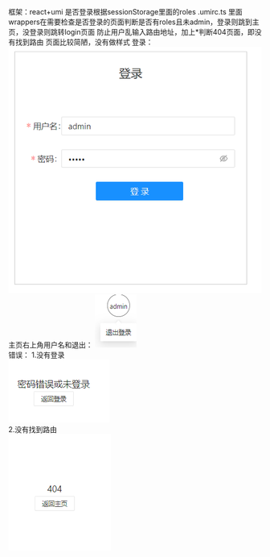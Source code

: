 框架：react+umi
是否登录根据sessionStorage里面的roles
.umirc.ts 里面wrappers在需要检查是否登录的页面判断是否有roles且未admin，登录则跳到主页，没登录则跳转login页面
防止用户乱输入路由地址，加上*判断404页面，即没有找到路由
页面比较简陋，没有做样式
登录：
![Image](https://github.com/thbor/simpleDemo/blob/gh-pages/login.png)
<br>
主页右上角用户名和退出：
![Image](https://github.com/thbor/simpleDemo/blob/gh-pages/logout.png)
<br>
错误：
1.没有登录
<br>
![Image](https://github.com/thbor/simpleDemo/blob/gh-pages/error.png)
<br>
2.没有找到路由
<br>
![Image](https://github.com/thbor/simpleDemo/blob/gh-pages/404.png)




